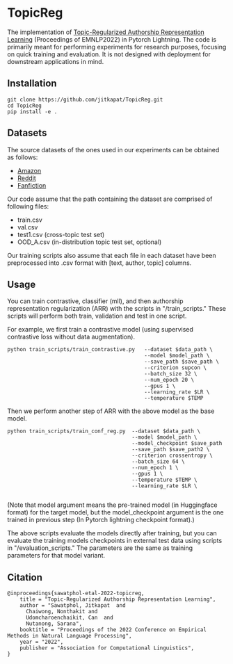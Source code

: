 # TopicReg
The implementation of [Topic-Regularized Authorship Representation Learning](https://aclanthology.org/2022.emnlp-main.70.pdf) (Proceedings of EMNLP2022) in Pytorch Lightning.
The code is primarily meant for performing experiments for research purposes, focusing on quick training and evaluation. It is not designed with deployment for downstream applications in mind.

## Installation
```
git clone https://github.com/jitkapat/TopicReg.git
cd TopicReg
pip install -e .
```
## Datasets
The source datasets of the ones used in our experiments can be obtained as follows:

- [Amazon](https://nijianmo.github.io/amazon/index.html)
- [Reddit](https://zenodo.org/record/3608135)
- [Fanfiction](https://pan.webis.de/clef21/pan21-web/author-identification.html)

Our code assume that the path containing the dataset are comprised of following files:
- train.csv
- val.csv
- test1.csv (cross-topic test set)
- OOD_A.csv (in-distribution topic test set, optional)
  
Our training scripts also assume that each file in each dataset have been preprocessed into .csv format with [text, author, topic] columns.

## Usage
You can train contrastive, classifier (mll), and then  authorship representation regularization (ARR) with the scripts in "/train_scripts." These scripts will perform both train, validation and test in one script.

For example, we first train a contrastive model (using supervised contrastive loss without data augmentation).

```
python train_scripts/train_contrastive.py   --dataset $data_path \
                                            --model $model_path \
                                            --save_path $save_path \
                                            --criterion supcon \
                                            --batch_size 32 \
                                            --num_epoch 20 \
                                            --gpus 1 \
                                            --learning_rate $LR \
                                            --temperature $TEMP
```

Then we perform another step of ARR with the above model as the base model.
```
python train_scripts/train_conf_reg.py  --dataset $data_path \
                                        --model $model_path \
                                        --model_checkpoint $save_path
                                        --save_path $save_path2 \
                                        --criterion crossentropy \
                                        --batch_size 64 \
                                        --num_epoch 1 \
                                        --gpus 1 \
                                        --temperature $TEMP \
                                        --learning_rate $LR \
                                        
```
(Note that model argument means the pre-trained model (in Huggingface format) for the target model, but the model_checkpoint argument is the one trained in previous step (In Pytorch lightning checkpoint format).)


The above scripts evaluate the models directly after training, but you can evaluate the training models checkpoints in external test data using scripts in "/evaluation_scripts." The parameters are the same as training parameters for that model variant.

## Citation
```
@inproceedings{sawatphol-etal-2022-topicreg,
    title = "Topic-Regularized Authorship Representation Learning",
    author = "Sawatphol, Jitkapat  and
      Chaiwong, Nonthakit and
      Udomcharoenchaikit, Can  and
      Nutanong, Sarana",
    booktitle = "Proceedings of the 2022 Conference on Empirical Methods in Natural Language Processing",
    year = "2022",
    publisher = "Association for Computational Linguistics",
}
```

